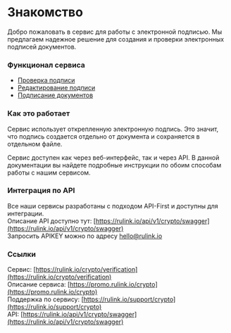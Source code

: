 # Знакомство

Добро пожаловать в сервис для работы с электронной подписью.
Мы предлагаем надежное решение для создания и проверки электронных подписей документов.

### Функционал сервиса
- [Проверка подписи](verification.md)
- [Редактирование подписи](editsigner.md)
- [Подписание документов](signpackage.md)

### Как это работает
Сервис использует открепленную электронную подпись. Это значит, что подпись создается отдельно от документа и сохраняется в отдельном файле.

Сервис доступен как через веб-интерфейс, так и через API. В данной документации вы найдете подробные инструкции по обоим способам работы с нашим сервисом.

### Интеграция по API
Все наши сервисы разработаны с подходом API-First и доступны для интеграции.  
Описание API доступно тут: [https://rulink.io/api/v1/crypto/swagger](https://rulink.io/api/v1/crypto/swagger)  
Запросить APIKEY можно по адресу [hello@rulink.io](email:hello@rulink.io)

### Ссылки
Сервис: [https://rulink.io/crypto/verification](https://rulink.io/crypto/verification)  
Описание сервиса: [https://promo.rulink.io/crypto](https://promo.rulink.io/crypto)  
Поддержка по сервису: [https://rulink.io/support/crypto](https://rulink.io/support/crypto)  
API: [https://rulink.io/api/v1/crypto/swagger](https://rulink.io/api/v1/crypto/swagger) 